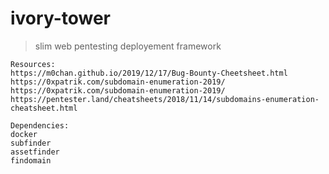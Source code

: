 # ivory-tower
> slim web pentesting deployement framework

````
Resources:
https://m0chan.github.io/2019/12/17/Bug-Bounty-Cheetsheet.html
https://0xpatrik.com/subdomain-enumeration-2019/
https://0xpatrik.com/subdomain-enumeration-2019/
https://pentester.land/cheatsheets/2018/11/14/subdomains-enumeration-cheatsheet.html
````

````
Dependencies:
docker
subfinder
assetfinder
findomain
````
